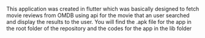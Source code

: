 This application was created in flutter which was basically designed to fetch movie reviews from OMDB using api for the movie that an user searched and display the results to the user. You will find the .apk file for the app in the root folder of the repository and the codes for the app in the lib folder

